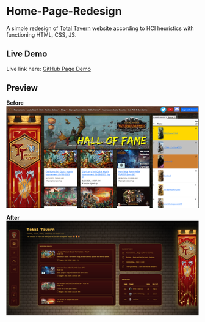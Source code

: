 # Home-Page-Redesign
A simple redesign of [Total Tavern](https://totaltavern.com/) website according to HCI heuristics with functioning HTML, CSS, JS.

## Live Demo
Live link here:
[GitHub Page Demo](https://kennethdjasmin.github.io/Total-Tavern-Home-Page-redesign/index.html)

## Preview
**Before**
![](asset/Screenshot_01.png)

**After**
![](asset/Screenshot_02.png)
